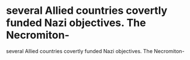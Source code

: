 # several Allied countries covertly funded Nazi objectives. The Necromiton-

several Allied countries covertly funded Nazi objectives. The Necromiton-